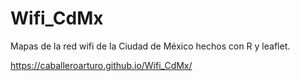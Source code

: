 # Wifi_CdMx

Mapas de la red wifi de la Ciudad de México hechos con R y leaflet. 

https://caballeroarturo.github.io/Wifi_CdMx/

